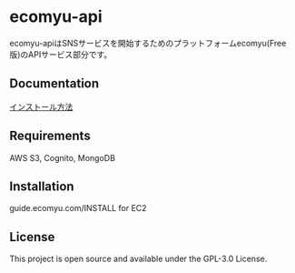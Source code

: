 # ecomyu-api

ecomyu-apiはSNSサービスを開始するためのプラットフォームecomyu(Free版)のAPIサービス部分です。

## Documentation
[インストール方法](https://guide.ecomyu.com/INSTALL.html)

## Requirements
AWS S3, Cognito, MongoDB

## Installation
guide.ecomyu.com/INSTALL for EC2

## License
This project is open source and available under the GPL-3.0 License.
